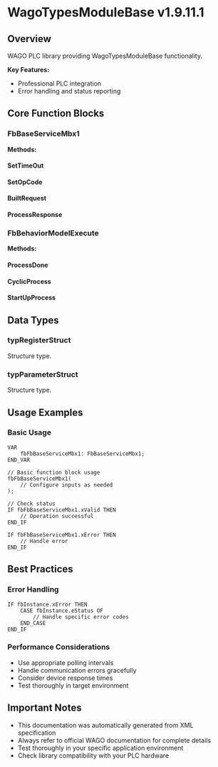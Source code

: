 # WagoTypesModuleBase v1.9.11.1

## Overview
WAGO PLC library providing WagoTypesModuleBase functionality.

**Key Features:**
- Professional PLC integration
- Error handling and status reporting

## Core Function Blocks

### FbBaseServiceMbx1
**Methods:**

#### SetTimeOut
#### SetOpCode
#### BuiltRequest
#### ProcessResponse
### FbBehaviorModelExecute
**Methods:**

#### ProcessDone
#### CyclicProcess
#### StartUpProcess
## Data Types

### typRegisterStruct
Structure type.

### typParameterStruct
Structure type.

## Usage Examples

### Basic Usage
```iec
VAR
    fbFbBaseServiceMbx1: FbBaseServiceMbx1;
END_VAR

// Basic function block usage
fbFbBaseServiceMbx1(
    // Configure inputs as needed
);

// Check status
IF fbFbBaseServiceMbx1.xValid THEN
    // Operation successful
END_IF

IF fbFbBaseServiceMbx1.xError THEN
    // Handle error
END_IF
```

## Best Practices

### Error Handling
```iec
IF fbInstance.xError THEN
    CASE fbInstance.eStatus OF
        // Handle specific error codes
    END_CASE
END_IF
```

### Performance Considerations
- Use appropriate polling intervals
- Handle communication errors gracefully
- Consider device response times
- Test thoroughly in target environment

## Important Notes

- This documentation was automatically generated from XML specification
- Always refer to official WAGO documentation for complete details
- Test thoroughly in your specific application environment
- Check library compatibility with your PLC hardware

